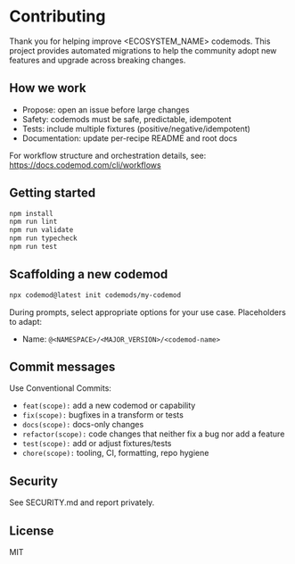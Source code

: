 # Contributing

Thank you for helping improve <ECOSYSTEM_NAME> codemods. This project provides automated migrations to help the community adopt new features and upgrade across breaking changes.

## How we work

- Propose: open an issue before large changes
- Safety: codemods must be safe, predictable, idempotent
- Tests: include multiple fixtures (positive/negative/idempotent)
- Documentation: update per-recipe README and root docs

For workflow structure and orchestration details, see: https://docs.codemod.com/cli/workflows

## Getting started

```bash
npm install
npm run lint
npm run validate
npm run typecheck
npm run test
```

## Scaffolding a new codemod

```bash
npx codemod@latest init codemods/my-codemod
```

During prompts, select appropriate options for your use case. Placeholders to adapt:
- Name: `@<NAMESPACE>/<MAJOR_VERSION>/<codemod-name>`

## Commit messages

Use Conventional Commits:
- `feat(scope):` add a new codemod or capability
- `fix(scope):` bugfixes in a transform or tests
- `docs(scope):` docs-only changes
- `refactor(scope):` code changes that neither fix a bug nor add a feature
- `test(scope):` add or adjust fixtures/tests
- `chore(scope):` tooling, CI, formatting, repo hygiene

## Security

See SECURITY.md and report privately.

## License

MIT

